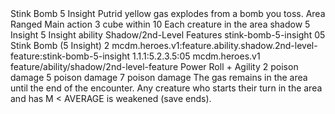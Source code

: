 <ability>
  <name>Stink Bomb</name>
  <cost>5 Insight</cost>
  <flavor>Putrid yellow gas explodes from a bomb you toss.</flavor>
  <keywords>
    <keyword>Area</keyword>
    <keyword>Ranged</keyword>
  </keywords>
  <type>Main action</type>
  <distance>3 cube within 10</distance>
  <target>Each creature in the area</target>
  <metadata>
    <class>shadow</class>
    <cost>5 Insight</cost>
    <cost_amount>5</cost_amount>
    <cost_resource>Insight</cost_resource>
    <feature_type>ability</feature_type>
    <file_dpath>Shadow/2nd-Level Features</file_dpath>
    <item_id>stink-bomb-5-insight</item_id>
    <item_index>05</item_index>
    <item_name>Stink Bomb (5 Insight)</item_name>
    <level>2</level>
    <scc>mcdm.heroes.v1:feature.ability.shadow.2nd-level-feature:stink-bomb-5-insight</scc>
    <scdc>1.1.1:5.2.3.5:05</scdc>
    <source>mcdm.heroes.v1</source>
    <type>feature/ability/shadow/2nd-level-feature</type>
  </metadata>
  <effects>
    <effect type="roll">
      <roll>Power Roll + Agility</roll>
      <t1>2 poison damage</t1>
      <t2>5 poison damage</t2>
      <t3>7 poison damage</t3>
    </effect>
    <effect type="mundane">The gas remains in the area until the end of the encounter. Any creature who starts their turn in the area and has M &lt; AVERAGE is weakened (save ends).</effect>
  </effects>
</ability>
